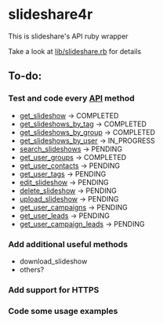 # slideshare4r

This is slideshare's API ruby wrapper

Take a look at [lib/slideshare.rb](http://github.com/miguelff/slideshare4r/blob/master/lib/slideshare.rb) for details

## To-do:

### Test and code every [API](http://www.slideshare.net/developers/documentation) method
* [get_slideshow](http://www.slideshare.net/developers/documentation#get_slideshow)		-> COMPLETED
* [get_slideshows_by_tag](http://www.slideshare.net/developers/documentation#get_slideshows_by_tag) 	-> COMPLETED
* [get_slideshows_by_group](http://www.slideshare.net/developers/documentation#get_slideshows_by_group)	-> COMPLETED
* [get_slideshows_by_user](http://www.slideshare.net/developers/documentation#get_slideshows_by_user)	-> IN_PROGRESS
* [search_slideshows](http://www.slideshare.net/developers/documentation#search_slideshows)		-> PENDING
* [get_user_groups](http://www.slideshare.net/developers/documentation#get_user_groups)		-> COMPLETED
* [get_user_contacts](http://www.slideshare.net/developers/documentation#get_user_contacts)		-> PENDING
* [get_user_tags](http://www.slideshare.net/developers/documentation#get_user_tags)		-> PENDING
* [edit_slideshow](http://www.slideshare.net/developers/documentation#edit_slideshow)		-> PENDING
* [delete_slideshow](http://www.slideshare.net/developers/documentation#delete_slideshow)		-> PENDING
* [upload_slideshow](http://www.slideshare.net/developers/documentation#upload_slideshow)		-> PENDING
* [get_user_campaigns](http://www.slideshare.net/developers/documentation#get_user_campaigns)		-> PENDING
* [get_user_leads](http://www.slideshare.net/developers/documentation#get_user_leads)		-> PENDING
* [get_user_campaign_leads](http://www.slideshare.net/developers/documentation#get_user_campaign_leads)		-> PENDING

### Add additional useful methods

* download_slideshow
* others?

### Add support for HTTPS
### Code some usage examples

